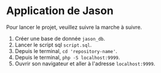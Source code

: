 # Application de Jason
Pour lancer le projet, veuillez suivre la marche à suivre.

1. Créer une base de donnée `jason_db`.
2. Lancer le script sql `script.sql`.
3. Depuis le terminal, `cd 'repository-name'`.
4. Depuis le terminal, `php -S localhost:9999`.
5. Ouvrir son navigateur et aller à l'adresse `localhost:9999`.
